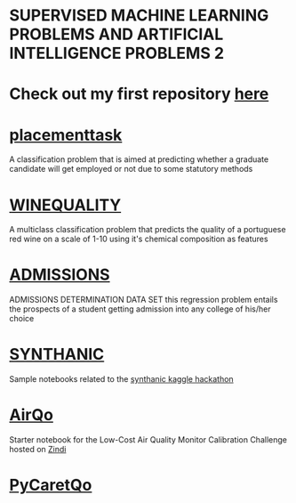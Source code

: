 # SUPERVISED MACHINE LEARNING PROBLEMS AND ARTIFICIAL INTELLIGENCE PROBLEMS 2

 # Check out my first repository [here](https://github.com/E-wave112/ml_proj1)

# [placementtask](https://github.com/E-wave112/ml_proj_2/blob/master/placementtask.ipynb)
A classification problem that is aimed at predicting whether a graduate candidate will get employed or not due to some statutory methods

# [WINEQUALITY](https://github.com/E-wave112/ml_proj_2/blob/master/winequality.ipynb)
A multiclass classification problem that predicts the quality of a portuguese red wine on a scale of 1-10 using it's chemical composition as  features

# [ADMISSIONS](https://github.com/E-wave112/ml_proj_2/blob/master/admissionprob.ipynb)
ADMISSIONS DETERMINATION DATA SET
this regression problem entails the prospects of a student getting admission into any college of his/her choice


# [SYNTHANIC](https://github.com/E-wave112/ml_proj_2/blob/master/synthatanic.ipynb)
Sample notebooks related to the [synthanic kaggle hackathon](https://www.kaggle.com/c/tabular-playground-series-apr-2021)

# [AirQo](https://github.com/E-wave112/ml_proj_2/blob/master/air_first.ipynb)
Starter notebook  for the Low-Cost Air Quality Monitor Calibration Challenge hosted on [Zindi](https://zindi.africa/competitions/airqo-low-cost-air-quality-monitor-calibration-challenge)

# [PyCaretQo]()

